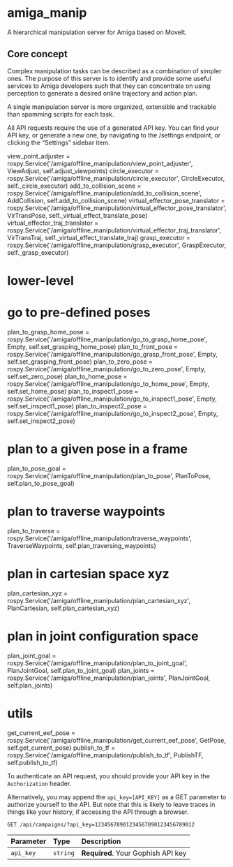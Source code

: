 # amiga_manip

A hierarchical manipulation server for Amiga based on MoveIt. 

## Core concept

Complex manipulation tasks can be described as a combination of simpler ones. The purpose of this server is to identify and provide some useful services to Amiga developers such that they can concentrate on using perception to generate a desired online trajectory and action plan.

 A single manipulation server is more organized, extensible and trackable than spamming scripts for each task.


All API requests require the use of a generated API key. You can find your API key, or generate a new one, by navigating to the /settings endpoint, or clicking the “Settings” sidebar item.

view_point_adjuster = rospy.Service('/amiga/offline_manipulation/view_point_adjuster', ViewAdjust, self.adjust_viewpoints)
circle_executor = rospy.Service('/amiga/offline_manipulation/circle_executor', CircleExecutor, self._circle_executor)
add_to_collision_scene = rospy.Service('/amiga/offline_manipulation/add_to_collision_scene', AddCollision, self.add_to_collision_scene)
virtual_effector_pose_translator = rospy.Service('/amiga/offline_manipulation/virtual_effector_pose_translator', 
    VirTransPose, self._virtual_effect_translate_pose)
virtual_effector_traj_translator = rospy.Service('/amiga/offline_manipulation/virtual_effector_traj_translator', 
    VirTransTraj, self._virtual_effect_translate_traj)
grasp_executor = rospy.Service('/amiga/offline_manipulation/grasp_executor', 
    GraspExecutor, self._grasp_executor)

# lower-level

# go to pre-defined poses
plan_to_grasp_home_pose = rospy.Service('/amiga/offline_manipulation/go_to_grasp_home_pose', Empty, self.set_grasping_home_pose)
plan_to_front_pose = rospy.Service('/amiga/offline_manipulation/go_grasp_front_pose', Empty, self.set_grasping_front_pose)
plan_to_zero_pose = rospy.Service('/amiga/offline_manipulation/go_to_zero_pose', Empty, self.set_zero_pose)
plan_to_home_pose = rospy.Service('/amiga/offline_manipulation/go_to_home_pose', Empty, self.set_home_pose)
plan_to_inspect1_pose = rospy.Service('/amiga/offline_manipulation/go_to_inspect1_pose', Empty, self.set_inspect1_pose)
plan_to_inspect2_pose = rospy.Service('/amiga/offline_manipulation/go_to_inspect2_pose', Empty, self.set_inspect2_pose)

# plan to a given pose in a frame
plan_to_pose_goal = rospy.Service('/amiga/offline_manipulation/plan_to_pose', PlanToPose, self.plan_to_pose_goal)

# plan to traverse waypoints
plan_to_traverse = rospy.Service('/amiga/offline_manipulation/traverse_waypoints', TraverseWaypoints, self.plan_traversing_waypoints)

# plan in cartesian space xyz
plan_cartesian_xyz = rospy.Service('/amiga/offline_manipulation/plan_cartesian_xyz', PlanCartesian, self.plan_cartesian_xyz)


# plan in joint configuration space
plan_joint_goal = rospy.Service('/amiga/offline_manipulation/plan_to_joint_goal', PlanJointGoal, self.plan_to_joint_goal)
plan_joints = rospy.Service('/amiga/offline_manipulation/plan_joints', PlanJointGoal, self.plan_joints)

# utils
get_current_eef_pose = rospy.Service('/amiga/offline_manipulation/get_current_eef_pose', GetPose, self.get_current_pose)
publish_to_tf = rospy.Service('/amiga/offline_manipulation/publish_to_tf', PublishTF, self.publish_to_tf)
        
To authenticate an API request, you should provide your API key in the `Authorization` header.

Alternatively, you may append the `api_key=[API_KEY]` as a GET parameter to authorize yourself to the API. But note that this is likely to leave traces in things like your history, if accessing the API through a browser.

```http
GET /api/campaigns/?api_key=12345678901234567890123456789012
```

| Parameter | Type | Description |
| :--- | :--- | :--- |
| `api_key` | `string` | **Required**. Your Gophish API key |
